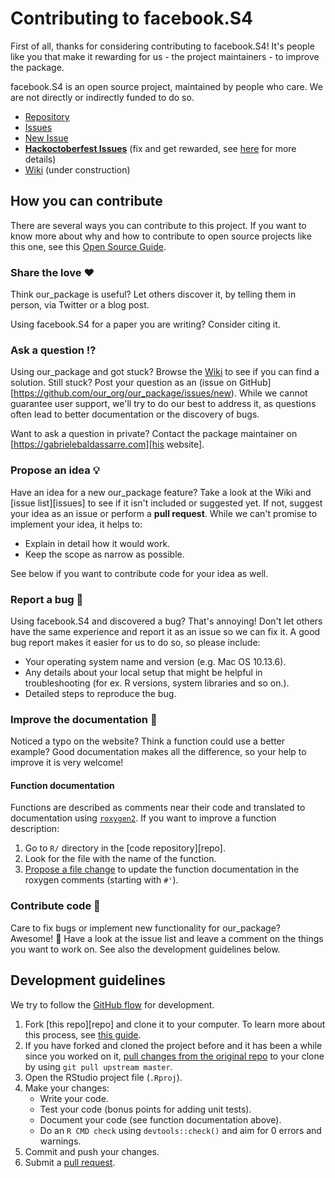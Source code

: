 # Contributing to facebook.S4

First of all, thanks for considering contributing to facebook.S4! It's people like you that make it rewarding for us - the project maintainers - to improve the package.

facebook.S4 is an open source project, maintained by people who care. We are not directly or indirectly funded to do so.

* [Repository](https://github.com/theclue/facebook.S4)
* [Issues](https://github.com/theclue/facebook.S4/issues)
* [New Issue](https://github.com/our_org/our_package/issues/new)
* __[Hackoctoberfest Issues](https://github.com/theclue/facebook.S4/labels/hacktoberfest)__ (fix and get rewarded, see [here](https://hacktoberfest.digitalocean.com/) for more details)
* [Wiki](https://github.com/theclue/facebook.S4) (under construction)

## How you can contribute

There are several ways you can contribute to this project. If you want to know more about why and how to contribute to open source projects like this one, see this [Open Source Guide](https://opensource.guide/how-to-contribute/).

### Share the love ❤️

Think our_package is useful? Let others discover it, by telling them in person, via Twitter or a blog post.

Using facebook.S4 for a paper you are writing? Consider citing it.

### Ask a question ⁉️

Using our_package and got stuck? Browse the [Wiki](https://github.com/theclue/facebook.S4) to see if you can find a solution. Still stuck? Post your question as an (issue on GitHub][https://github.com/our_org/our_package/issues/new). While we cannot guarantee user support, we'll try to do our best to address it, as questions often lead to better documentation or the discovery of bugs.

Want to ask a question in private? Contact the package maintainer on [https://gabrielebaldassarre.com][his website].

### Propose an idea 💡

Have an idea for a new our_package feature? Take a look at the Wiki and [issue list][issues] to see if it isn't included or suggested yet. If not, suggest your idea as an issue or perform a __pull request__. While we can't promise to implement your idea, it helps to:

* Explain in detail how it would work.
* Keep the scope as narrow as possible.

See below if you want to contribute code for your idea as well.

### Report a bug 🐛

Using facebook.S4 and discovered a bug? That's annoying! Don't let others have the same experience and report it as an issue so we can fix it. A good bug report makes it easier for us to do so, so please include:

* Your operating system name and version (e.g. Mac OS 10.13.6).
* Any details about your local setup that might be helpful in troubleshooting (for ex. R versions, system libraries and so on.).
* Detailed steps to reproduce the bug.

### Improve the documentation 📖

Noticed a typo on the website? Think a function could use a better example? Good documentation makes all the difference, so your help to improve it is very welcome!

#### Function documentation

Functions are described as comments near their code and translated to documentation using [`roxygen2`](https://klutometis.github.io/roxygen/). If you want to improve a function description:

1. Go to `R/` directory in the [code repository][repo].
2. Look for the file with the name of the function.
3. [Propose a file change](https://help.github.com/articles/editing-files-in-another-user-s-repository/) to update the function documentation in the roxygen comments (starting with `#'`).

### Contribute code 📝

Care to fix bugs or implement new functionality for our_package? Awesome! 👏 Have a look at the issue list and leave a comment on the things you want to work on. See also the development guidelines below.

## Development guidelines

We try to follow the [GitHub flow](https://guides.github.com/introduction/flow/) for development.

1. Fork [this repo][repo] and clone it to your computer. To learn more about this process, see [this guide](https://guides.github.com/activities/forking/).
2. If you have forked and cloned the project before and it has been a while since you worked on it, [pull changes from the original repo](https://help.github.com/articles/merging-an-upstream-repository-into-your-fork/) to your clone by using `git pull upstream master`.
3. Open the RStudio project file (`.Rproj`).
5. Make your changes:
    * Write your code.
    * Test your code (bonus points for adding unit tests).
    * Document your code (see function documentation above).
    * Do an `R CMD check` using `devtools::check()` and aim for 0 errors and warnings.
5. Commit and push your changes.
6. Submit a [pull request](https://guides.github.com/activities/forking/#making-a-pull-request).
